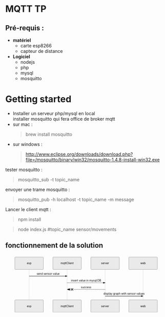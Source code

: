 <!DOCTYPE html>
<html>

<head>
  <meta charset="utf-8">
  <meta name="viewport" content="width=device-width, initial-scale=1.0">
  <title>Welcome file</title>
  <link rel="stylesheet" href="https://stackedit.io/style.css" />
</head>

<body class="stackedit">
  <div class="stackedit__html"><h1 id="mqtt-tp">MQTT TP</h1>
<h2 id="pré-requis-">Pré-requis :</h2>
<ul>
<li><strong>matériel</strong>
<ul>
<li>carte esp8266</li>
<li>capteur de distance</li>
</ul>
</li>
<li><strong>Logiciel</strong>
<ul>
<li>nodejs</li>
<li>php</li>
<li>mysql</li>
<li>mosquitto</li>
</ul>
</li>
</ul>
<h1 id="getting-started">Getting started</h1>
<ul>
<li>Installer un serveur php/mysql en local<br>
installer mosquitto qui fera office de broker mqtt</li>
<li>sur mac :
<blockquote>
<p>brew install mosquitto</p>
</blockquote>
</li>
<li>sur windows :
<blockquote>
<p><a href="http://www.eclipse.org/downloads/download.php?file=/mosquitto/binary/win32/mosquitto-1.4.8-install-win32.exe">http://www.eclipse.org/downloads/download.php?file=/mosquitto/binary/win32/mosquitto-1.4.8-install-win32.exe</a></p>
</blockquote>
</li>
</ul>
<p>tester mosquitto :</p>
<blockquote>
<p>mosquitto_sub -t topic_name</p>
</blockquote>
<p>envoyer une trame mosquitto :</p>
<blockquote>
<p>mosquitto_pub -h localhost -t topic_name -m message</p>
</blockquote>
<p>Lancer le client mqtt :</p>
<blockquote>
<p>npm install</p>
</blockquote>
<blockquote>
<p>node index.js #topic_name sensor/movements</p>
</blockquote>
<h2 id="fonctionnement-de-la-solution">fonctionnement de la solution</h2>
<div class="mermaid"><svg xmlns="http://www.w3.org/2000/svg" id="mermaid-svg-otHKicOaZCD14PXv" height="100%" width="100%" style="max-width:850px;" viewBox="-50 -10 850 301"><g></g><g><line id="actor648" x1="75" y1="5" x2="75" y2="290" class="actor-line" stroke-width="0.5px" stroke="#999"></line><rect x="0" y="0" fill="#eaeaea" stroke="#666" width="150" height="65" rx="3" ry="3" class="actor"></rect><text x="75" y="32.5" style="text-anchor: middle;" dominant-baseline="central" alignment-baseline="central" class="actor"><tspan x="75" dy="0">esp</tspan></text></g><g><line id="actor649" x1="275" y1="5" x2="275" y2="290" class="actor-line" stroke-width="0.5px" stroke="#999"></line><rect x="200" y="0" fill="#eaeaea" stroke="#666" width="150" height="65" rx="3" ry="3" class="actor"></rect><text x="275" y="32.5" style="text-anchor: middle;" dominant-baseline="central" alignment-baseline="central" class="actor"><tspan x="275" dy="0">mqttClient</tspan></text></g><g><line id="actor650" x1="475" y1="5" x2="475" y2="290" class="actor-line" stroke-width="0.5px" stroke="#999"></line><rect x="400" y="0" fill="#eaeaea" stroke="#666" width="150" height="65" rx="3" ry="3" class="actor"></rect><text x="475" y="32.5" style="text-anchor: middle;" dominant-baseline="central" alignment-baseline="central" class="actor"><tspan x="475" dy="0">server</tspan></text></g><g><line id="actor651" x1="675" y1="5" x2="675" y2="290" class="actor-line" stroke-width="0.5px" stroke="#999"></line><rect x="600" y="0" fill="#eaeaea" stroke="#666" width="150" height="65" rx="3" ry="3" class="actor"></rect><text x="675" y="32.5" style="text-anchor: middle;" dominant-baseline="central" alignment-baseline="central" class="actor"><tspan x="675" dy="0">web</tspan></text></g><defs><marker id="arrowhead" refX="5" refY="2" markerWidth="6" markerHeight="4" orient="auto"><path d="M 0,0 V 4 L6,2 Z"></path></marker></defs><defs><marker id="crosshead" markerWidth="15" markerHeight="8" orient="auto" refX="16" refY="4"><path fill="black" stroke="#000000" stroke-width="1px" d="M 9,2 V 6 L16,4 Z" style="stroke-dasharray: 0, 0;"></path><path fill="none" stroke="#000000" stroke-width="1px" d="M 0,1 L 6,7 M 6,1 L 0,7" style="stroke-dasharray: 0, 0;"></path></marker></defs><g><text x="175" y="93" class="messageText" style="text-anchor: middle;">send sensor value</text><line x1="75" y1="100" x2="275" y2="100" class="messageLine0" stroke-width="2" stroke="black" marker-end="url(#arrowhead)" style="fill: none;"></line></g><g><text x="375" y="128" class="messageText" style="text-anchor: middle;">insert value in mysql DB</text><line x1="275" y1="135" x2="475" y2="135" class="messageLine1" stroke-width="2" stroke="black" marker-end="url(#arrowhead)" style="stroke-dasharray: 3, 3; fill: none;"></line></g><g><text x="375" y="163" class="messageText" style="text-anchor: middle;">success</text><line x1="475" y1="170" x2="275" y2="170" class="messageLine1" stroke-width="2" stroke="black" marker-end="url(#crosshead)" style="stroke-dasharray: 3, 3; fill: none;"></line></g><g><text x="575" y="198" class="messageText" style="text-anchor: middle;">display graph with sensor values</text><line x1="475" y1="205" x2="675" y2="205" class="messageLine0" stroke-width="2" stroke="black" marker-end="url(#arrowhead)" style="fill: none;"></line></g><g><rect x="0" y="225" fill="#eaeaea" stroke="#666" width="150" height="65" rx="3" ry="3" class="actor"></rect><text x="75" y="257.5" style="text-anchor: middle;" dominant-baseline="central" alignment-baseline="central" class="actor"><tspan x="75" dy="0">esp</tspan></text></g><g><rect x="200" y="225" fill="#eaeaea" stroke="#666" width="150" height="65" rx="3" ry="3" class="actor"></rect><text x="275" y="257.5" style="text-anchor: middle;" dominant-baseline="central" alignment-baseline="central" class="actor"><tspan x="275" dy="0">mqttClient</tspan></text></g><g><rect x="400" y="225" fill="#eaeaea" stroke="#666" width="150" height="65" rx="3" ry="3" class="actor"></rect><text x="475" y="257.5" style="text-anchor: middle;" dominant-baseline="central" alignment-baseline="central" class="actor"><tspan x="475" dy="0">server</tspan></text></g><g><rect x="600" y="225" fill="#eaeaea" stroke="#666" width="150" height="65" rx="3" ry="3" class="actor"></rect><text x="675" y="257.5" style="text-anchor: middle;" dominant-baseline="central" alignment-baseline="central" class="actor"><tspan x="675" dy="0">web</tspan></text></g></svg></div>
</div>
</body>

</html>
